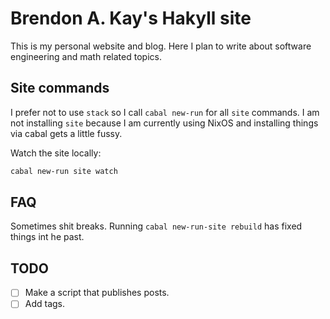 # Brendon A. Kay's Hakyll site

This is my personal website and blog. Here I plan to write about software
engineering and math related topics.

## Site commands

I prefer not to use `stack` so I call `cabal new-run` for all `site`
commands. I am not installing `site` because I am currently using NixOS and
installing things via cabal gets a little fussy.

Watch the site locally:

```Bash
cabal new-run site watch
```

## FAQ

Sometimes shit breaks. Running `cabal new-run-site rebuild` has fixed things int
he past.

## TODO

- [ ] Make a script that publishes posts.
- [ ] Add tags.
